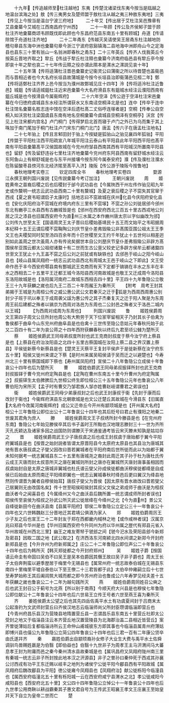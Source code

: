 <!-- { "loadSidebar": true } -->
　　十九年【传追越师至杜注越地】东夷【传楚沈诸梁伐东夷今按当是瓯越之地温台滨海之处】敖【传三夷男女及楚师盟于敖杜注从越之夷三种敖东夷地】三夷【传见上今按当是温台宁波三府地】
　　二十年艾【传出居于艾杜注吴邑豫章有艾县彚纂今艾城在江西南昌府宁州西】
　　二十一年顾【传公及齐侯邾子盟于顾杜注齐地彚纂商颂韦顾既伐即此顾也今东昌府范县东南五十里有顾城】舟道【传请除馆于舟道杜注齐地】
　　二十二年甬东【传越灭吴请使吴王居甬东杜注越地防稽句章县东海中洲也彚纂句章今浙江宁波府慈谿镇海二县地海中洲即舟山今之定海县也县东三十里有翁山一名翁洲即春秋之甬东】二十三年英丘【传齐人伐我英丘今按英丘晋地齐取之】犂丘【传战于犂丘杜注隰也彚纂今济南府临邑县有犂丘亭今按即哀十年之犂也哀二十七年传云隰之役亦谓此隰本是漯水之漯説见哀十年】
　　二十五年蒲【传将适蒲杜注晋邑彚纂史记衞灵公曰蒲衞之所以待晋楚也盖衞邑而与晋相近者也今大名府长垣县故蒲城是今按今长垣县治即衞蒲邑见桓二年】鄄【传将适鄄杜注齐界上邑今按当为濮州故鄄城见庄十四年】泠【传将适泠杜注近鲁邑】城鉏【传请适城鉏杜注近宋邑彚纂今大名府滑县东有鉏城水经注云濮阳西南有鉏丘城是也今按滑县今属衞辉府】
　　二十六年空泽【传公逰于空泽杜注宋邑彚纂在今归徳府虞城县东水经注所谓获水又东南迳空桐泽北是也】连中【传卒于连中杜注馆名彚纂名胜志连中馆在空泽后遗杜髙二丈俗呼连塜者是】空桐【传奉公自空桐入如沃宫杜注梁国虞县东南有地名空桐彚纂今虞城县空桐泽有空桐亭】沃宫【传见上杜注宋都内宫名】卢门桐门【传得梦启北首而寝于卢门之外已为乌而集于其上咮加于南门尾加于桐门杜注卢门宋东门桐门北门】唐盂【传六子在唐孟杜注地名】
　　二十七年骀上【传且言邾田封于骀上今按疑是狐骀山之骀见襄四年狐骀】平阳【传盟于平阳杜注西平阳疏宣八年城平阳注云泰山有平阳县此年平阳西平阳也髙平南有平阳县彚纂髙平汉侯国故城在今兖州府邹县西南其西有平阳城汉所置南平阳县也】留舒【传及留舒违谷七里杜注齐地彚纂今兖州府东阿县西南有留舒城水经注云东阿鱼山上有柳舒城是也与东平州接壤今按东阿今属泰安府】濮【传及濮杜注濮水在陈留酸枣县傍河东北经济隂至髙平入济】陵阪【传公游于陵阪今按鲁地】
　　春秋地理考实卷三
　　钦定四库全书
　　春秋地理考实卷四　　　　　婺源江永撰王朝列国兴废説【见传説彚纂今考订加注】
　　王朝兴废説
　　周
　　姬姓黄帝之苗裔后稷之后也后稷封于邰今武功县也【今属陜西干州左传作骀见昭九年史或作斄明一统志云武功县西南二十里有斄城】及夏之衰后稷之子不窋失其官窜于西戎【夏之衰韦昭谓启子太康时】括地志曰不窋故城在庆州化县今庆阳府安化县也【安化庆阳府治不窋城在府境内府东三里有不窋塜】不窋之孙公刘徙居邠今邠州东北有豳亭三水县西有古豳城皆是也【邠州在西安府西北三百五十里古西戎地公刘居之汉之漆县也旧属西安府今为直州三水属之本作豳州唐太宗以字似幽改为邠】公刘传九世至太王【国语周灵王太子晋曰后稷始基靖民十五王而文始平之韦昭据周本纪释十五王云谓后稷不窋鞠陶公刘庆节皇仆差弗毁隃公非髙围亚围公祖太王王季文王也夫稷契同时契至汤四百余年而十匹世稷至文王约千年犹止十五世何以相差迥别如此盖周之世次虽周人亦有传讹矣据世本自公刘歴庆节皇仆差弗毁隃公非辟方髙围侯牟亚围云都太公祖绀诸盩十有二世而生古公亶父较史记多辟方侯牟云都诸盩四世至文王犹止十九王盖不窋之后公刘之前犹或有缺轶也】去邠邑于岐山之阳今岐山县也【岐山县属凤翔府一统志云武功县西北有周城太王邑于岐山之下即此】文王受命作邑于丰今西安府鄠县南有酆城武王克商而有天下定都于镐镐在丰水之东丰在丰水之西相去二十五里平王迁都王城今洛阳县西河南故城是也敬王又迁成周今洛阳县东洛阳故城是也【洛阳属河南府二故城东西相去四十里】平王四十九年鲁隐公立敬王三十九年获麟之嵗也后九王二百二十年而赧王为秦所灭
　　【附考　周考王封其弟揭于王城是为周桓公传之威公惠公武公文君秦灭之迁于狐是为西周西周惠公别封少子班于巩以奉王于成周袭父諡为惠公传之其子杰秦复灭之迁于阳人聚是为东周周王前后建都之殊者以镐京为西周对洛邑为东周也二公封邑之殊者又于洛邑二城内以王城】
　　【为西周对成周为东周也】
　　列国兴废説
　　鲁
　　姬姓侯爵周文王第四子周文公旦所封也周公有大勲劳于天下位冡宰留相天子乃封其长子伯禽为鲁侯都于曲阜今山东兖州府曲阜县是也伯禽十三世传至隐公息姑元年春秋托始于此又二百四十有二年为哀公蒋之十四年西狩获麟春秋以终后九君至顷公雠为楚所灭
　　蔡
　　姬姓侯爵武王同母弟叔度所封也武王克商封叔度于蔡今汝宁府上蔡县是也【上蔡县在府治汝阳县之北四十五里古蔡国城在汝阳上蔡二县之界汉置上蔡县】平侯徙新蔡今新蔡县是也【楚灵王灭蔡平王复封平侯庐于是徙新蔡在汝宁府东五十里】昭侯又徙州来谓之下蔡【是时州来属吴昭侯请于吴而迁之以避楚也】今寿州北三十里有蔡国城即下蔡也【寿州属凤阳府】宣侯二十八年鲁隐公立成侯十年鲁哀公十四年也后为楚所灭
　　曹
　　姬姓伯爵武王同母弟叔振铎所封也武王克商封叔振铎于曹今兖州府定陶县是也【定陶在曹州东南五十里今升曹州为府定陶属之】叔振铎生太伯脾脾后九世桓公终生即位桓公三十五年鲁隐公元年也鲁哀公八年曹伯阳为宋所灭【孟子时有曹交乃邹君族人邹亦姓曹赵岐谓曹君之弟误也】
　　衞
　　姬姓侯爵武王同母少弟康叔封之后也武王封康叔于衞【先封于康而后改封于衞也】今衞辉府淇县东北朝歌城是也文公迁楚丘其故城在今滑县东【旧属直大名府今改属河南衞辉府】成公又迁帝丘今开州有颛顼城是也【开州属大名府】桓公十三年鲁隐公即位出公十二年鲁哀公十四年也其后贬号曰君止有濮阳之地秦二世废其君角为庶人
　　滕
　　姬姓侯爵周文王子叔绣所封今滕县是也【在兖州府东南】鲁隐公七年始见滕侯卒其后书子盖时王所黜也汉地理志滕封三十一世为齐所灭孔氏颖达及诸家多因之战国防则谓滕灭于宋通鉴通考皆云宋灭滕未知孰是姑竝存之
　　晋
　　姬姓侯爵周武王少子唐叔虞之后也成王封叔虞于唐始都于翼今平阳府翼城县是也【按晋之始封説者皆谓太原晋阳县今太原府太原县也其县治为唐城其地有晋水唐叔虞之子燮父因改曰晋若翼城者在平阳府南后世所徙而此以为始都于翼未知何据考一统志翼城县东二十五里有唐城尧之裔封此周迁其子孙于杜为唐杜氏传云成王灭唐而封太叔意所灭之唐在翼城则所封之唐亦在翼城然灭唐封唐事虽相因而叔虞始封自是太原之唐城非翼城也杜氏谱云燮父孙成侯徙都曲沃穆侯徙都绛是自成侯已后始由太原而南迁平阳绛即翼也一统志云翼城春秋时绛邑后更曰翼汉为绛县地然则传谓晋为翼者自穆侯始耳】唐叔子燮父为晋侯【因太原有晋水故改曰晋若燮父己居翼则无由改国名矣】传十世至昭侯昭侯封其叔父文侯之弟成师于曲沃是为桓叔曲沃者今之闻喜县也【今属绛州又今之曲沃县后魏所置一统志谓成师所封者误也】昭侯传至哀侯为桓叔之孙武公所灭武公徙居绛在今绛州之北【今为直州】景公又自绛徙新田今在曲沃县南【县属平阳府】鄂侯二年鲁隐公立定公三十一年鲁哀公十四年也又六世韩魏赵三分晋地迁其君靖公俱酒为家人
　　郑
　　姬姓伯爵周厉王少子友之后也宣王二十二年封友于郑在西都畿内棫林之地【或作咸林者误】汉属京兆曰郑县今华州是也【华州旧属西安府今升同州为府以华州属之歴代有郑县元省入华州故城在州西北三里】幽王之难友寄帑于虢郐之间【虢今汜水及荣阳县郐今新郑及密县】因取二国之地【武公取之】在济西洛东河南颍北四水间谓之新郑今开封府新郑县是也【今升许州为府新郑属之】庄公二十二年鲁隐公即位声公二十年鲁哀公十四年也后为韩所灭【韩灭郑徙都之今开封府郑州】
　　吴
　　姬姓子爵【按国语云命圭有命固曰吴伯不曰吴王是吴本伯爵因其僭王故曰吴子非子爵也】周太王长子太伯奔荆蛮以避季歴居于梅里今无锡县也【属常州府一统志故泰伯城在无锡县东南四十里梅里平墟自泰伯以下至王僚二十三君皆都于此】太伯卒仲雍嗣立后十七世至寿梦始称王其后阖闾筑大城而都之即今苏州府治也鲁成公六年寿梦见经夫差十五年获麟之嵗也鲁哀公二十二年为越句践所灭
　　燕
　　姬姓伯爵周同姓召公奭之后也武王封召公于蓟号为北燕【所以别于南燕】今顺天府大兴县是也穆侯七年鲁隐公即位献公十二年鲁哀公十四年也后六世易王立传王号者六世至燕王喜为秦所灭
　　齐
　　姜姓侯爵太公望之后也其先四岳佐禹平水土有功虞夏间封于吕商末太公起渔钓为文武师封营丘曰齐侯汉地志云临淄师尚父所封臣瓒谓临淄即营丘也　【今青州府昌乐县汉为营陵县地隋置营丘县一志谓昌乐县东南五十里营丘社即太公受封之地又于临淄县注云本齐营丘地汉置营陵县为北海郡治盖二县相近皆营丘】案齐曽徙薄姑后复都临淄诗所云王命仲山甫城彼东方即其事也今临淄县属青州府薄姑即博兴县也僖公九年鲁隐公立简公四年鲁哀公十四年也后三君一百有二年康公贷卒由氏遂幷齐
　　秦
　　嬴姓伯爵出自颛顼裔孙女修子大业生大费与禹平水土佐舜调驯鸟兽赐姓嬴是为伯翳【即伯益也】伯翳十九世非子为周孝王主马汧渭间马大蕃息孝王封为附庸而邑之秦今秦州清水县故秦城是也【属巩昌府又凤翔府陇州南三里有秦城一统志云非子所封按此地本汉之汧源县】非子之曽孙曰秦仲死于西戎其孙襄公讨西戎有功平王东迁赐以岐丰之地列为诸侯宁公徙平阳今郿县西有平阳故城【属凤翔府后魏改郿县为平阳】徳公徙雍今凤翔县也【凤翔府治】献公徙栎阳今临潼县也【属西安府临潼北五十里有栎阳城一云在西安府咸宁县渭水之北】孝公徙咸阳今咸阳县也【西安府北五十里】文公四十四年鲁隐公立悼公十一年鲁哀公十四年也后九世孝公用商鞅以耕战霸秦其子惠文君自号为王传武王昭襄王孝文王庄襄王至始皇幷天下自立为皇帝二世而亡
　　楚
